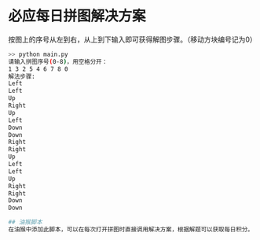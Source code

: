 #  必应每日拼图解决方案
按图上的序号从左到右，从上到下输入即可获得解图步骤。（移动方块编号记为0）
```sh
>> python main.py
请输入拼图序号(0-8)，用空格分开：
1 3 2 5 4 6 7 8 0
解法步骤:
Left
Left
Up
Right
Up
Left
Down
Down
Right
Right
Up
Left
Left
Up
Right
Right
Down
Down

## 油猴脚本
在油猴中添加此脚本，可以在每次打开拼图时直接调用解决方案，根据解题可以获取每日积分。
